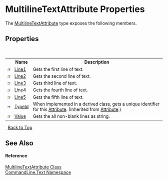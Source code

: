 # MultilineTextAttribute Properties
 

The <a href="T_CommandLine_Text_MultilineTextAttribute">MultilineTextAttribute</a> type exposes the following members.


## Properties
&nbsp;<table><tr><th></th><th>Name</th><th>Description</th></tr><tr><td>![Public property](media/pubproperty.gif "Public property")</td><td><a href="P_CommandLine_Text_MultilineTextAttribute_Line1">Line1</a></td><td>
Gets the first line of text.</td></tr><tr><td>![Public property](media/pubproperty.gif "Public property")</td><td><a href="P_CommandLine_Text_MultilineTextAttribute_Line2">Line2</a></td><td>
Gets the second line of text.</td></tr><tr><td>![Public property](media/pubproperty.gif "Public property")</td><td><a href="P_CommandLine_Text_MultilineTextAttribute_Line3">Line3</a></td><td>
Gets third line of text.</td></tr><tr><td>![Public property](media/pubproperty.gif "Public property")</td><td><a href="P_CommandLine_Text_MultilineTextAttribute_Line4">Line4</a></td><td>
Gets the fourth line of text.</td></tr><tr><td>![Public property](media/pubproperty.gif "Public property")</td><td><a href="P_CommandLine_Text_MultilineTextAttribute_Line5">Line5</a></td><td>
Gets the fifth line of text.</td></tr><tr><td>![Public property](media/pubproperty.gif "Public property")</td><td><a href="https://docs.microsoft.com/dotnet/api/system.attribute.typeid#System_Attribute_TypeId" target="_blank">TypeId</a></td><td>
When implemented in a derived class, gets a unique identifier for this <a href="https://docs.microsoft.com/dotnet/api/system.attribute" target="_blank">Attribute</a>.
 (Inherited from <a href="https://docs.microsoft.com/dotnet/api/system.attribute" target="_blank">Attribute</a>.)</td></tr><tr><td>![Public property](media/pubproperty.gif "Public property")</td><td><a href="P_CommandLine_Text_MultilineTextAttribute_Value">Value</a></td><td>
Gets the all non-blank lines as string.</td></tr></table>&nbsp;
<a href="#multilinetextattribute-properties">Back to Top</a>

## See Also


#### Reference
<a href="T_CommandLine_Text_MultilineTextAttribute">MultilineTextAttribute Class</a><br /><a href="N_CommandLine_Text">CommandLine.Text Namespace</a><br />